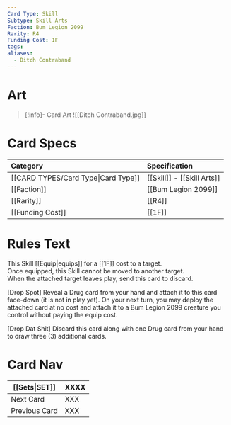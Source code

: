 ```yaml
---
Card Type: Skill
Subtype: Skill Arts
Faction: Bum Legion 2099
Rarity: R4
Funding Cost: 1F
tags: 
aliases:
  - Ditch Contraband
---
```

# Art

> [!info]- Card Art
> ![[Ditch Contraband.jpg]]

# Card Specs

| Category | Specification| 
| :--- | :--- |
| [[CARD TYPES/Card Type\|Card Type]] | [[Skill]] - [[Skill Arts]] |  
| [[Faction]] | [[Bum Legion 2099]] |  
| [[Rarity]] | [[R4]] |  
| [[Funding Cost]] | [[1F]] |  

# Rules Text  

This Skill [[Equip|equips]] for a [[1F]] cost to a target.  
Once equipped, this Skill cannot be moved to another target.  
When the attached target leaves play, send this card to discard.  

[Drop Spot]
Reveal a Drug card from your hand and attach it to this card face-down (it is not in play yet).
On your next turn, you may deploy the attached card at no cost 
and attach it to a Bum Legion 2099 creature you control without paying the equip cost.
  
[Drop Dat Shit] 
Discard this card along with one Drug card from your hand to draw three (3) additional cards.

# Card Nav

| [[Sets\|SET]]           | XXXX |
| ------------- | ------------------------------ |
| Next Card     | XXX |
| Previous Card | XXX |


